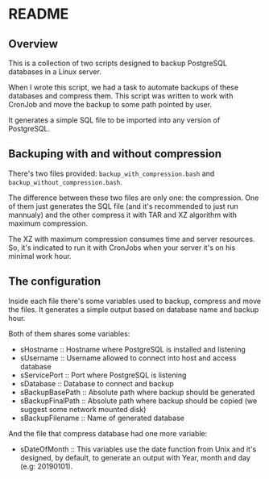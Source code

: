 # README

## Overview

This is a collection of two scripts designed to backup PostgreSQL databases in a Linux server.

When I wrote this script, we had a task to automate backups of these databases and compress them. This script was written to work with CronJob and move the backup to some path pointed by user.

It generates a simple SQL file to be imported into any version of PostgreSQL.

## Backuping with and without compression

There's two files provided: `backup_with_compression.bash` and `backup_without_compression.bash`.

The difference between these two files are only one: the compression. One of them just generates the SQL file (and it's recommended to just run mannualy) and the other compress it with TAR and XZ algorithm with maximum compression.

The XZ with maximum compression consumes time and server resources. So, it's indicated to run it with CronJobs when your server it's on his minimal work hour.

## The configuration

Inside each file there's some variables used to backup, compress and move the files. It generates a simple output based on database name and backup hour.

Both of them shares some variables:

- sHostname :: Hostname where PostgreSQL is installed and listening
- sUsername :: Username allowed to connect into host and access database
- sServicePort :: Port where PostgreSQL is listening
- sDatabase :: Database to connect and backup
- sBackupBasePath :: Absolute path where backup should be generated
- sBackupFinalPath :: Absolute path where backup should be copied (we suggest some network mounted disk)
- sBackupFilename :: Name of generated database

And the file that compress database had one more variable:

- sDateOfMonth :: This variables use the date function from Unix and it's designed, by default, to generate an output with Year, month and day (e.g: 20190101).

